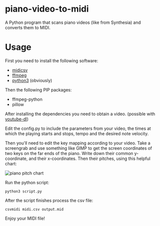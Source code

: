 # piano-video-to-midi
A Python program that scans piano videos (like from Synthesia) and converts them to MIDI.

# Usage
First you need to install the following software:

  * [midicsv](https://www.fourmilab.ch/webtools/midicsv/)
  * [ffmpeg](https://ffmpeg.org/)
  * [python3](https://www.python.org/) (obviously)

Then the following PIP packages:
  * ffmpeg-python
  * pillow

After installing the dependencies you need to obtain a video. (possible with [youtube-dl](https://youtube-dl.org/))

Edit the config.py to include the parameters from your video, the times at which the playing starts and stops, tempo and the desired note velocity.

Then you'll need to edit the key mapping according to your video. Take a screengrab and use something like GIMP to get the screen coordinates of two keys on the far ends of the piano. Write down their common y-coordinate, and their x-coordinates. Then their pitches, using this helpful chart:

![piano pitch chart](https://www.researchgate.net/profile/Mickael_Tits/publication/283460243/figure/download/fig8/AS:614346480685058@1523483023512/88-notes-classical-keyboard-Note-names-and-MIDI-numbers.png)

Run the python script:

    python3 script.py

After the script finishes process the csv file:

    csvmidi midi.csv output.mid

Enjoy your MIDI file!
